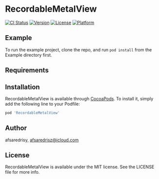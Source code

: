# RecordableMetalView

[![CI Status](https://img.shields.io/travis/afsaredrisy/RecordableMetalView.svg?style=flat)](https://travis-ci.org/afsaredrisy/RecordableMetalView)
[![Version](https://img.shields.io/cocoapods/v/RecordableMetalView.svg?style=flat)](https://cocoapods.org/pods/RecordableMetalView)
[![License](https://img.shields.io/cocoapods/l/RecordableMetalView.svg?style=flat)](https://cocoapods.org/pods/RecordableMetalView)
[![Platform](https://img.shields.io/cocoapods/p/RecordableMetalView.svg?style=flat)](https://cocoapods.org/pods/RecordableMetalView)

## Example

To run the example project, clone the repo, and run `pod install` from the Example directory first.

## Requirements

## Installation

RecordableMetalView is available through [CocoaPods](https://cocoapods.org). To install
it, simply add the following line to your Podfile:

```ruby
pod 'RecordableMetalView'
```

## Author

afsaredrisy, afsaredrisz@icloud.com

## License

RecordableMetalView is available under the MIT license. See the LICENSE file for more info.
